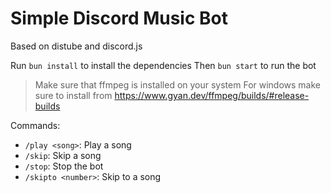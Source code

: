 # Simple Discord Music Bot
Based on distube and discord.js

Run  `bun install` to install the dependencies
Then `bun start` to run the bot

> Make sure that ffmpeg is installed on your system
> For windows make sure to install from https://www.gyan.dev/ffmpeg/builds/#release-builds

Commands:
- `/play <song>`: Play a song
- `/skip`: Skip a song
- `/stop`: Stop the bot
- `/skipto <number>`: Skip to a song


